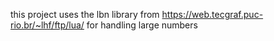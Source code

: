this project uses
the lbn library from https://web.tecgraf.puc-rio.br/~lhf/ftp/lua/ for handling large numbers